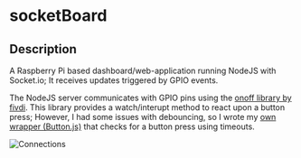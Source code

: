 # socketBoard

Description
-----------
A Raspberry Pi based dashboard/web-application running NodeJS with Socket.io; It receives updates triggered by GPIO events. 

The NodeJS server communicates with GPIO pins using the [onoff library by fivdi](https://github.com/fivdi/onoff). This library provides a watch/interupt method to react upon a button press; However, I had some issues with debouncing, so I wrote my [own wrapper (Button.js)](https://github.com/avandermeer/socketBoard/blob/master/Button.js) that checks for a button press using timeouts. 

![Connections](https://avdm.nl/image/site_portfolio_sb_3.png?n)
